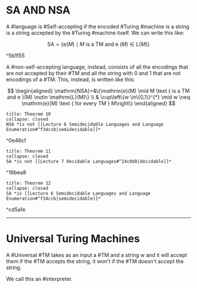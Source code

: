 # SA AND NSA

A #language is #Self-accepting if the encoded #Turing #machine is a string is a string accepted by the #Turing #machine itself. We can write this like:

$$
\mathrm{SA}=\{\mathrm{e}(M) \mid M \text { is a TM and e }(M) \in \mathrm{L}(M)\}
$$

^5b1f55

A #non-self-accepting language, instead, consists of all the encodings that are not accepted by their #TM and all the string with 0 and 1 that are not encodings of a #TM.
This, instead, is written like this:

$$
\begin{aligned}
\mathrm{NSA}=&\{\mathrm{e}(M) \mid M \text { is a TM and e }(M) \notin \mathrm{L}(M)\} \\
& \cup\left\{w \in\{0,1\}^{*} \mid w \neq \mathrm{e}(M) \text { for every TM } M\right\}
\end{aligned}
$$

```ad-abstract
title: Theorem 10
collapse: closed
NSA *is not [[Lecture 6 Semidecidable Languages and Language Enumeration#^f34ccb|semidecidable]]*
```

^0e46cf

```ad-abstract
title: Theorem 11
collapse: closed
SA *is not [[Lecture 7 Decidable Languages#^24c0d8|decidable]]*
```

^18bea8

```ad-abstract
title: Theorem 12
collapse: closed
SA *is [[Lecture 6 Semidecidable Languages and Language Enumeration#^f34ccb|semidecidable]]*
```

^cd5a1e

---

# Universal Turing Machines

A #Universal #TM takes as an input a #TM and a string $\mathrm{w}$ and it will accept them if the #TM accepts the string, it won't if the #TM doesn't accept the string.

We call this an #interpreter.